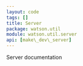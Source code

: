 ```yaml
---
layout: code
tags: []
title: Server
package: watson.util
module: watson.util.server
api: [make\_dev\_server]
---
```


Server documentation